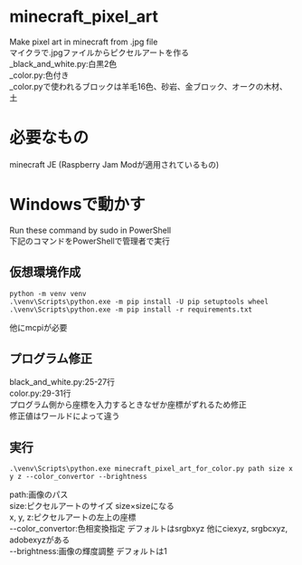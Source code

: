 # minecraft_pixel_art
Make pixel art in minecraft from .jpg file  
マイクラで.jpgファイルからピクセルアートを作る\
_black_and_white.py:白黒2色\
_color.py:色付き\
_color.pyで使われるブロックは羊毛16色、砂岩、金ブロック、オークの木材、土

# 必要なもの
minecraft JE (Raspberry Jam Modが適用されているもの)

# Windowsで動かす
Run these command by sudo in PowerShell  
下記のコマンドをPowerShellで管理者で実行

## 仮想環境作成

```
python -m venv venv
.\venv\Scripts\python.exe -m pip install -U pip setuptools wheel
.\venv\Scripts\python.exe -m pip install -r requirements.txt
```
他にmcpiが必要

## プログラム修正
black_and_white.py:25-27行\
color.py:29-31行\
プログラム側から座標を入力するときなぜか座標がずれるため修正\
修正値はワールドによって違う

## 実行

```
.\venv\Scripts\python.exe minecraft_pixel_art_for_color.py path size x y z --color_convertor --brightness
```
path:画像のパス\
size:ピクセルアートのサイズ size×sizeになる\
x, y, z:ピクセルアートの左上の座標\
--color_convertor:色相変換指定 デフォルトはsrgbxyz 他にciexyz, srgbcxyz, adobexyzがある\
--brightness:画像の輝度調整 デフォルトは1